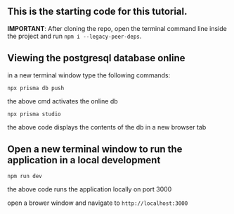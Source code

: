 ## This is the starting code for this tutorial.

**IMPORTANT**: After cloning the repo, open the terminal command line inside the project and run `npm i --legacy-peer-deps`.

## Viewing the postgresql database online

in a new terminal window type the following commands:

<code>npx prisma db push</code>

the above cmd activates the online db

<code>npx prisma studio</code>

the above code displays the contents of the db in a new browser tab

## Open a new terminal window to run the application in a local development

<code>npm run dev</code>

the above code runs the application locally on port 3000

open a brower window and navigate to <code>http://localhost:3000</code>
